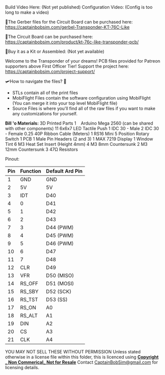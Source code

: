Build Video Here: (Not yet published)
Configuration Video: (Config is too long to make a video)

📁The Gerber files for the Circuit Board can be purchased here: https://captainbobsim.com/gerbel-Transponder-KT-76C-Like

🛒The Circuit Board can be purchased here: https://captainbobsim.com/product/kt-76c-like-transponder-pcb/ 

🛒Buy it as a Kit or Assembled: (Not yet available)



Welcome to the Transponder of your dreams!
PCB files provided for Patreon supporters above First Officer Tier! Support the project here: https://captainbobsim.com/project-support/

🛩How to navigate the files? 🧭

- STLs contain all of the print files
- MobiFlight Files contain the software configuration using MobiFlight (You can merge it into your top level MobiFlight file)
- Source Files is where you'll find all of the raw files if you want to make any customizations for yourself.

__Bill 'o Materials:__
3D Printed Parts
1    Arduino Mega 2560 (can be shared with other components)
11    6x6x7 LED Tactile Push
1    IDC 30 - Male
2    IDC 30 - Female
0.25    40P Ribbon Cable (Meters)
1    RS16 Mini 5 Position Rotary Switch
1    PCB
1    Male Pin Headers (2 and 3)
1    MAX 7219 Display
1    Window Tint
6    M3 Heat Set Insert (Height 4mm)
4    M3 8mm Countersunk
2    M3 12mm Countersunk
3    47Ω Resistors

Pinout: 

| Pin | Function | Default Ard Pin |
| --- | -------- | --------------- |
| 1   | GND      | GND             |
| 2   | 5V       | 5V              |
| 3   | IDT      | D40             |
| 4   | 0        | D41             |
| 5   | 1        | D42             |
| 6   | 2        | D43             |
| 7   | 3        | D44 (PWM)       |
| 8   | 4        | D45 (PWM)       |
| 9   | 5        | D46 (PWM)       |
| 10  | 6        | D47             |
| 11  | 7        | D48             |
| 12  | CLR      | D49             |
| 13  | VFR      | D50 (MISO)      |
| 14  | RS_OFF   | D51 (MOSI)      |
| 15  | RS_SBY   | D52 (SCK)       |
| 16  | RS_TST   | D53 (SS)        |
| 17  | RS_ON    | A0              |
| 18  | RS_ALT   | A1              |
| 19  | DIN      | A2              |
| 20  | CS       | A3              |
| 21  | CLK      | A4              |

YOU MAY NOT SELL THESE WITHOUT PERMISSION
Unless stated otherwise in a license file within this folder, this is licenced using
**[Copyright _ Non Commerical_ Not for Resale](https://creativecommons.org/licenses/by-nc/4.0/)**
Contact CaptainBobSim@gmail.com for licensing details.
